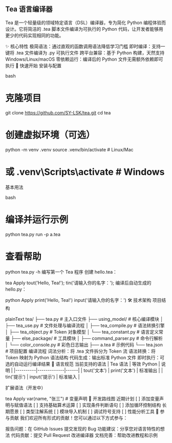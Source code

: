 ## Tea 语言编译器
Tea 是一个轻量级的领域特定语言（DSL）编译器，专为简化 Python 编程体验而设计。它将简洁的 .tea 脚本文件编译为可执行的 Python 代码，让开发者能够用更少的代码实现相同的功能。

✨ 核心特性
极简语法：通过直观的函数调用语法降低学习门槛
即时编译：支持一键将 .tea 文件编译为 .py 可执行文件
跨平台兼容：基于 Python 构建，天然支持 Windows/Linux/macOS
零依赖运行：编译后的 Python 文件无需额外依赖即可执行
🚀 快速开始
安装与配置

bash
# 克隆项目
git clone https://github.com/SY-LSK/tea.git
cd tea

# 创建虚拟环境（可选）
python -m venv .venv
source .venv/bin/activate  # Linux/Mac
# 或 .venv\Scripts\activate  # Windows
基本用法

bash
# 编译并运行示例
python tea.py run -p a.tea

# 查看帮助
python tea.py -h
编写第一个 Tea 程序
创建 hello.tea：


tea
Apply
tout('Hello, Tea!');
tin('请输入你的名字：');
编译后自动生成的 hello.py：


python
Apply
print('Hello, Tea!')
input('请输入你的名字：')
🛠️ 技术架构
项目结构

plainText
tea/
├── tea.py              # 主入口文件
├── using_model/        # 核心编译模块
│   ├── tea_use.py      # 文件处理与编译流程
│   ├── tea_compile.py  # 语法转换引擎
│   ├── tea_object.py   # Token 对象模型
│   └── tea_constant.py # 语言定义常量
├── else_package/       # 工具模块
│   ├── command_parser.py  # 命令行解析
│   └── color_console.py   # 彩色日志输出
├── a.tea               # 示例代码
└── tea.json            # 项目配置
编译流程
词法分析：将 .tea 文件拆分为 Token 流
语法转换：将 Token 映射为 Python 语法结构
代码生成：输出标准 Python 文件
即时执行：可选的自动运行编译结果
📖 语言规范
当前支持的语法
| Tea 语法 | 等效 Python | 说明 | |----------|-------------|------| | tout('文本') | print('文本') | 标准输出 | | tin('提示') | input('提示') | 标准输入 |

扩展语法（开发中）

tea
Apply
var(name, "张三")  # 变量声明
🎯 开发路线图
近期计划
[ ] 添加变量声明与赋值语法
[ ] 支持基础算术运算
[ ] 实现条件判断语句
[ ] 添加循环控制结构
长期愿景
[ ] 类型注解系统
[ ] 模块导入机制
[ ] 调试符号支持
[ ] 性能分析工具
🤝 参与贡献
我们欢迎所有形式的贡献！您可以通过以下方式参与：

报告问题：在 GitHub Issues 提交发现的 Bug
功能建议：分享您对语言特性的想法
代码贡献：提交 Pull Request 改进编译器
文档完善：帮助改进教程和示例
